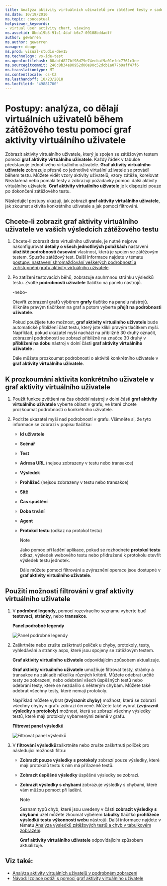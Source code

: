 ```yaml
---
title: Analýza aktivity virtuálních uživatelů pro zátěžové testy v sadě Visual Studio
ms.date: 10/19/2016
ms.topic: conceptual
helpviewer_keywords:
- virtual user activity chart, viewing
ms.assetid: 8bda19b3-91c1-4daf-b6c7-09108bddadff
author: gewarren
ms.author: gewarren
manager: douge
ms.prod: visual-studio-dev15
ms.technology: vs-ide-test
ms.openlocfilehash: 00abfd827bf98d79e74ecbaf9a01efdc7761c3ee
ms.sourcegitcommit: 240c8b34e80952d00e90c52dcb1a077b9aff47f6
ms.translationtype: MT
ms.contentlocale: cs-CZ
ms.lasthandoff: 10/23/2018
ms.locfileid: "49881700"
---
```

# <a name="how-to-analyze-what-virtual-users-are-doing-during-a-load-test-using-the-virtual-user-activity-chart"></a>Postupy: analýza, co dělají virtuálních uživatelů během zátěžového testu pomocí graf aktivity virtuálního uživatele

Zobrazit aktivity virtuálního uživatele, který je spojen se zátěžovým testem pomocí **graf aktivity virtuálního uživatele**. Každý řádek v tabulce představuje jednotlivého virtuálního uživatele. **Graf aktivity virtuálního uživatele** zobrazuje přesně co jednotlivé virtuální uživatele se provádí během testu. Můžete vidět vzory aktivity uživatelů, vzory zátěže, korelovat Nezdařená nebo pomalá testy a zobrazují požadavky pomocí další aktivity virtuálního uživatele. **Graf aktivity virtuálního uživatele** je k dispozici pouze po dokončení zátěžového testu.

Následující postupy ukazují, jak zobrazit **graf aktivity virtuálního uživatele**, jak zkoumat aktivita konkrétního uživatele a jak pomocí filtrování.

## <a name="to-view-the-virtual-user-activity-chart-in-your-load-test-results"></a>Chcete-li zobrazit graf aktivity virtuálního uživatele ve vašich výsledcích zátěžového testu

1.  Chcete-li zobrazit data virtuálního uživatele, je nutné nejprve nakonfigurovat **detaily o všech jednotlivých položkách** nastavení **úložiště podrobností časování** vlastnost, která je spojen se zátěžovým testem. Spusťte zátěžový test. Další informace najdete v tématu [postupy: nastavení shromažďování veškerých podrobností a zpřístupnění grafu aktivity virtuálního uživatele](../test/how-to-configure-load-tests-to-collect-full-details.md).

2.  Po zatížení testovacích běhů, zobrazuje souhrnnou stránku výsledků testu. Zvolte **podrobnosti uživatele** tlačítko na panelu nástrojů.

     -nebo-

     Otevřít zobrazení grafů výběrem **grafy** tlačítko na panelu nástrojů. Klikněte pravým tlačítkem na graf a potom vyberte **přejít na podrobnosti uživatele**.

     Pokud použijete tuto možnost, **graf aktivity virtuálního uživatele** bude automatické přiblížení část testu, který jste klikli pravým tlačítkem myši. Například, pokud ukazatel myši nachází na přibližně 30 druhý označit, zobrazení podrobností se zobrazí přibližně na značce 30 druhý v **přiblížení na dobu** nástroj v dolní části **graf aktivity virtuálního uživatele** .

     Dále můžete prozkoumat podrobnosti o aktivitě konkrétního uživatele v **graf aktivity virtuálního uživatele**.

## <a name="to-investigate-a-specific-users-activity-in-the-virtual-user-activity-chart"></a>K prozkoumání aktivita konkrétního uživatele v graf aktivity virtuálního uživatele

1. Použít funkce zvětšení na čas období nástroj v dolní části **graf aktivity virtuálního uživatele** vyberte oblast v grafu, ve které chcete prozkoumat podrobnosti o konkrétního uživatele.

2. Podržte ukazatel myši nad podrobností v grafu. Všimněte si, že tyto informace se zobrazí v popisu tlačítka:

   - **Id uživatele**

   - **Scénář**

   - **Test**

   - **Adresa URL** (nejsou zobrazeny v testu nebo transakce)

   - **Výsledek**

   - **Prohlížeč** (nejsou zobrazeny v testu nebo transakce)

   - **Sítě**

   - **Čas spuštění**

   - **Doba trvání**

   - **Agent**

   - **Protokol testu** (odkaz na protokol testu)

     > [!NOTE]
     > Jako pomoc při ladění aplikace, pokud se rozhodnete **protokol testu** odkaz, výsledek webového testu nebo přidružené k protokolu otevřít výsledek testu jednotek.

     Dále můžete pomocí filtrování a zvýraznění operace jsou dostupné v **graf aktivity virtuálního uživatele**.

## <a name="to-use-filtering-options-in-the-virtual-user-activity-chart"></a>Použití možnosti filtrování v graf aktivity virtuálního uživatele

1. V **podrobné legendy**, pomocí rozevíracího seznamu vyberte buď **testovací**, **stránky**, nebo **transakce**.

    **Panel podrobné legendy**

    ![Panel podrobné legendy](../test/media/ltest_detailslegend.png)

2. Zaškrtněte nebo zrušte zaškrtnutí políček u chyby, protokoly, testy, vyhledávání a stránky aspx, které jsou spojeny se zátěžovým testem.

    **Graf aktivity virtuálního uživatele** odpovídajícím způsobem aktualizuje.

    **Graf aktivity virtuálního uživatele** umožňuje filtrovat testy, stránky a transakce na základě několika různých kritérií. Můžete odebrat určité testy ze zobrazení, nebo odebrání všech úspěšných testů nebo odebrání testy, které se nezdařilo s některým chybám. Můžete také odebrat všechny testy, které nemají protokoly.

    Například můžete vybrat **(zvýraznit chyby)** možnost, která se zobrazí všechny chyby v grafu zobrazí červeně. Můžete také vybrat **(zvýraznit výsledky s protokoly)** možnost, která se zobrazí všechny výsledky testů, které mají protokoly vybarvenými zeleně v grafu.

    **Filtrovat panel výsledků**

    ![Filtrovat panel výsledků](../test/media/ltest_filterresults.png)

3. V **filtrování výsledků**zaškrtněte nebo zrušte zaškrtnutí políček pro následující možnosti filtru:

   - **Zobrazit pouze výsledky s protokoly** zobrazí pouze výsledky, které mají protokolů testu k nim má přiřazené testů.

   - **Zobrazit úspěšné výsledky** úspěšné výsledky se zobrazí.

   - **Zobrazit výsledky s chybami** zobrazuje výsledky s chybami, které vám můžou pomoct při ladění.

     > [!NOTE]
     > Seznam typů chyb, které jsou uvedeny v části **zobrazit výsledky s chybami** uzel můžete zkoumat výběrem **tabulky** tlačítko **prohlížeče výsledků testu výkonnosti webu** nástrojů. Další informace najdete v tématu [Analýza výsledků zátěžových testů a chyb v tabulkovém zobrazení](../test/analyze-load-test-results-and-errors-in-the-tables-view.md).

     **Graf aktivity virtuálního uživatele** odpovídajícím způsobem aktualizuje.

## <a name="see-also"></a>Viz také:

- [Analýza aktivity virtuálních uživatelů v podrobném zobrazení](../test/analyze-load-test-virtual-user-activity-in-the-details-view.md)
- [Návod: Izolace potíží s pomocí graf aktivity virtuálního uživatele](../test/walkthrough-use-the-virtual-user-activity-chart-to-isolate-issues.md)